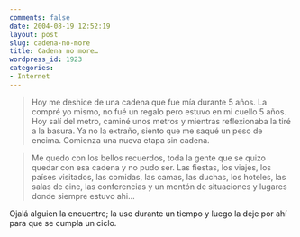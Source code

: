 ```yaml
---
comments: false
date: 2004-08-19 12:52:19
layout: post
slug: cadena-no-more
title: Cadena no more…
wordpress_id: 1923
categories:
- Internet
---
```


> Hoy me deshice de una cadena que fue mía durante 5 años. La compré yo mismo, no fué un regalo pero estuvo en mi cuello 5 años. Hoy salí del metro, caminé unos metros y mientras reflexionaba la tiré a la basura. Ya no la extraño, siento que me saqué un peso de encima. Comienza una nueva etapa sin cadena.
> 
> 


> 
> Me quedo con los bellos recuerdos, toda la gente que se quizo quedar con esa cadena y no pudo ser. Las fiestas, los viajes, los países visitados, las comidas, las camas, las duchas, los hoteles, las salas de cine, las conferencias y un montón de situaciones y lugares donde siempre estuvo ahi…





Ojalá alguien la encuentre; la use durante un tiempo y luego la deje por ahí para que se cumpla un ciclo.




 
